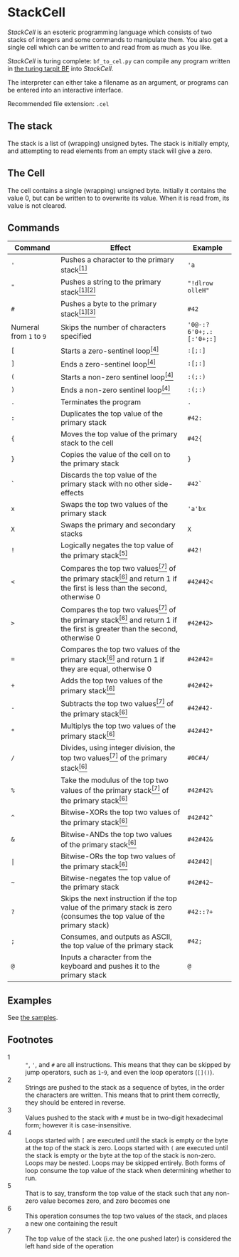 # StackCell

*StackCell* is an esoteric programming language which consists of two stacks of integers and some commands to manipulate them. You also get a single cell which can be written to and read from as much as you like.

*StackCell* is turing complete: `bf_to_cel.py` can compile any program written in [the turing tarpit BF](https://esolangs.org/wiki/Brainfuck) into *StackCell*.

The interpreter can either take a filename as an argument, or programs can be entered into an interactive interface.

Recommended file extension: `.cel`

## The stack

The stack is a list of (wrapping) unsigned bytes. The stack is initially empty, and attempting to read elements from an empty stack will give a zero.

## The Cell

The cell contains a single (wrapping) unsigned byte. Initially it contains the value 0, but can be written to to overwrite its value. When it is read from, its value is not cleared.

## Commands

| Command                 | Effect                                                                                                                                                                       | Example                 |
| ------------------------| ---------------------------------------------------------------------------------------------------------------------------------------------------------------------------- | ----------------------- |
| `'`                     | Pushes a character to the primary stack[<sup>[1]</sup>](#footnote-1)                                                                                                                                      | `'a`                    |
| `"`                     | Pushes a string to the primary stack[<sup>[1]</sup>](#footnote-1)[<sup>[2]</sup>](#footnote-2)                                                                                                            | `"!dlrow olleH"`        |
| `#`                     | Pushes a byte to the primary stack[<sup>[1]</sup>](#footnote-1)[<sup>[3]</sup>](#footnote-3)                                                                                                              | `#42`                   |
| Numeral from `1` to `9` | Skips the number of characters specified                                                                                                                                     | `'0@-:?6'0+;.:[:'0+;:]` |
| `[`                     | Starts a zero-sentinel loop[<sup>[4]</sup>](#footnote-4)                                                                                                                     | `:[;:]`                 |
| `]`                     | Ends a zero-sentinel loop[<sup>[4]</sup>](#footnote-4)                                                                                                                       | `:[;:]`                 |
| `(`                     | Starts a non-zero sentinel loop[<sup>[4]</sup>](#footnote-4)                                                                                                                 | `:(;:)`                 |
| `)`                     | Ends a non-zero sentinel loop[<sup>[4]</sup>](#footnote-4)                                                                                                                   | `:(;:)`                 |
| `.`                     | Terminates the program                                                                                                                                                       | `.`                     |
| `:`                     | Duplicates the top value of the primary stack                                                                                                                                | `#42:`                  |
| `{`                     | Moves the top value of the primary stack to the cell                                                                                                                         | `#42{`                  |
| `}`                     | Copies the value of the cell on to the primary stack                                                                                                                         | `}`                     |
| `` ` ``                 | Discards the top value of the primary stack with no other side-effects                                                                                                       | ``#42` ``               |
| `x`                     | Swaps the top two values of the primary stack                                                                                                                                | `'a'bx`                 |
| `X`                     | Swaps the primary and secondary stacks                                                                                                                                       | `X`                     |
| `!`                     | Logically negates the top value of the primary stack[<sup>[5]</sup>](#footnote-5)                                                                                            | `#42!`                  |
| `<`                     | Compares the top two values[<sup>[7]</sup>](#footnote-7) of the primary stack[<sup>[6]</sup>](#footnote-6) and return 1 if the first is less than the second, otherwise 0    | `#42#42<`               |
| `>`                     | Compares the top two values[<sup>[7]</sup>](#footnote-7) of the primary stack[<sup>[6]</sup>](#footnote-6) and return 1 if the first is greater than the second, otherwise 0 | `#42#42>`               |
| `=`                     | Compares the top two values of the primary stack[<sup>[6]</sup>](#footnote-6) and return 1 if they are equal, otherwise 0                                                    | `#42#42=`               |
| `+`                     | Adds the top two values of the primary stack[<sup>[6]</sup>](#footnote-6)                                                                                                    | `#42#42+`               |
| `-`                     | Subtracts the top two values[<sup>[7]</sup>](#footnote-7) of the primary stack[<sup>[6]</sup>](#footnote-6)                                                                  | `#42#42-`               |
| `*`                     | Multiplys the top two values of the primary stack[<sup>[6]</sup>](#footnote-6)                                                                                               | `#42#42*`               |
| `/`                     | Divides, using integer division, the top two values[<sup>[7]</sup>](#footnote-7) of the primary stack[<sup>[6]</sup>](#footnote-6)                                           | `#0C#4/`                |
| `%`                     | Take the modulus of the top two values of the primary stack[<sup>[7]</sup>](#footnote-7) of the primary stack[<sup>[6]</sup>](#footnote-6)                                   | `#42#42%`               |
| `^`                     | Bitwise-XORs the top two values of the primary stack[<sup>[6]</sup>](#footnote-6)                                                                                            | `#42#42^`               |
| `&`                     | Bitwise-ANDs the top two values of the primary stack[<sup>[6]</sup>](#footnote-6)                                                                                            | `#42#42&`               |
| `\|`                    | Bitwise-ORs the top two values of the primary stack[<sup>[6]</sup>](#footnote-6)                                                                                             | `#42#42\|`              |
| `~`                     | Bitwise-negates the top value of the primary stack                                                                                                                           | `#42#42~`               |
| `?`                     | Skips the next instruction if the top value of the primary stack is zero (consumes the top value of the primary stack)                                                       | `#42::?+`               |
| `;`                     | Consumes, and outputs as ASCII, the top value of the primary stack                                                                                                           | `#42;`                  |
| `@`                     | Inputs a character from the keyboard and pushes it to the primary stack                                                                                                      | `@`                     |

## Examples

See [the samples](./samples).

## Footnotes

<dl>
    <dt id="footnote-1">1</dt>
    <dd><code>"</code>, <code>'</code>, and <code>#</code> are all instructions. This means that they can be skipped by jump operators, such as <code>1</code>-<code>9</code>, and even the loop operators (<code>[]()</code>).</dd>
    <dt id="footnote-2">2</dt>
    <dd>Strings are pushed to the stack as a sequence of bytes, in the order the characters are written. This means that to print them correctly, they should be entered in reverse.</dd>
    <dt id="footnote-3">3</dt>
    <dd>Values pushed to the stack with <code>#</code> must be in two-digit hexadecimal form; however it is case-insensitive.</dd>
    <dt id="footnote-4">4</dt>
    <dd>Loops started with <code>[</code> are executed until the stack is empty or the byte at the top of the stack is zero. Loops started with <code>(</code> are executed until the stack is empty or the byte at the top of the stack is non-zero. Loops may be nested. Loops may be skipped entirely. Both forms of loop consume the top value of the stack when determining whether to run.</dd>
    <dt id="footnote-5">5</dt>
    <dd>That is to say, transform the top value of the stack such that any non-zero value becomes zero, and zero becomes one</dd>
    <dt id="footnote-6">6</dt>
    <dd>This operation consumes the top two values of the stack, and places a new one containing the result</dd>
    <dt id="footnote-7">7</dt>
    <dd>The top value of the stack (i.e. the one pushed later) is considered the left hand side of the operation</dd>
</dl>
